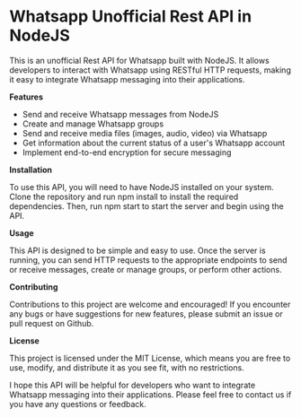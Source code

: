 # Whatsapp Unofficial Rest API in NodeJS

This is an unofficial Rest API for Whatsapp built with NodeJS. It allows developers to interact with Whatsapp using RESTful HTTP requests, making it easy to integrate Whatsapp messaging into their applications.

**Features**

+ Send and receive Whatsapp messages from NodeJS
+ Create and manage Whatsapp groups
+ Send and receive media files (images, audio, video) via Whatsapp
+ Get information about the current status of a user's Whatsapp account
+ Implement end-to-end encryption for secure messaging

**Installation**

To use this API, you will need to have NodeJS installed on your system. Clone the repository and run npm install to install the required dependencies. Then, run npm start to start the server and begin using the API.

**Usage**

This API is designed to be simple and easy to use. Once the server is running, you can send HTTP requests to the appropriate endpoints to send or receive messages, create or manage groups, or perform other actions.

**Contributing**

Contributions to this project are welcome and encouraged! If you encounter any bugs or have suggestions for new features, please submit an issue or pull request on Github.

**License**

This project is licensed under the MIT License, which means you are free to use, modify, and distribute it as you see fit, with no restrictions.

I hope this API will be helpful for developers who want to integrate Whatsapp messaging into their applications. Please feel free to contact us if you have any questions or feedback.